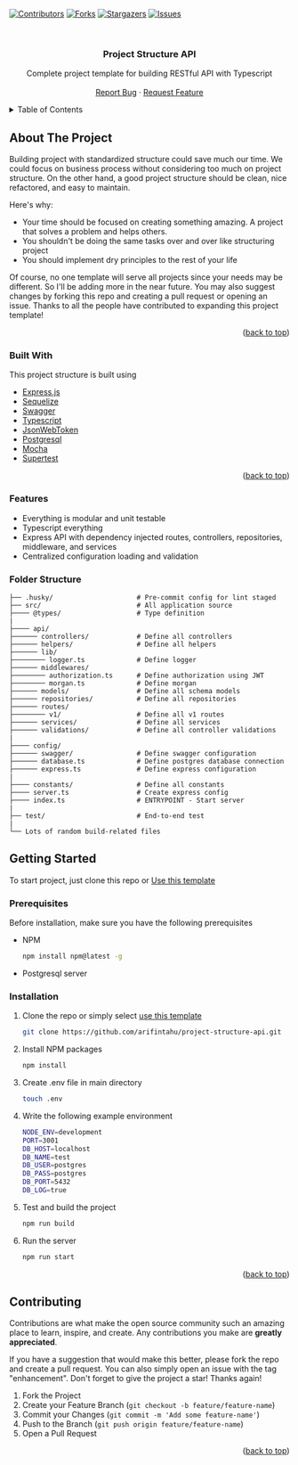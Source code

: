 <div id="top"></div>

[![Contributors][contributors-shield]][contributors-url]
[![Forks][forks-shield]][forks-url]
[![Stargazers][stars-shield]][stars-url]
[![Issues][issues-shield]][issues-url]

<br />
<div align="center">
  <h3 align="center">Project Structure API</h3>

  <p align="center">
    Complete project template for building RESTful API with Typescript
    <br />
    <br />
    <a href="https://github.com/arifintahu/project-structure-api/issues">Report Bug</a>
    ·
    <a href="https://github.com/arifintahu/project-structure-api/issues">Request Feature</a>
  </p>
</div>

<!-- TABLE OF CONTENTS -->
<details>
  <summary>Table of Contents</summary>
  <ol>
    <li>
      <a href="#about-the-project">About The Project</a>
      <ul>
        <li><a href="#built-with">Built With</a></li>
      </ul>
    </li>
    <li>
      <a href="#getting-started">Getting Started</a>
      <ul>
        <li><a href="#prerequisites">Prerequisites</a></li>
        <li><a href="#installation">Installation</a></li>
      </ul>
    </li>
    <li><a href="#usage">Usage</a></li>
    <li><a href="#contributing">Contributing</a></li>
  </ol>
</details>

<!-- ABOUT THE PROJECT -->

## About The Project

Building project with standardized structure could save much our time. We could focus on business process without considering too much on project structure. On the other hand, a good project structure should be clean, nice refactored, and easy to maintain.

Here's why:

-   Your time should be focused on creating something amazing. A project that solves a problem and helps others.
-   You shouldn't be doing the same tasks over and over like structuring project
-   You should implement dry principles to the rest of your life

Of course, no one template will serve all projects since your needs may be different. So I'll be adding more in the near future. You may also suggest changes by forking this repo and creating a pull request or opening an issue. Thanks to all the people have contributed to expanding this project template!

<p align="right">(<a href="#top">back to top</a>)</p>

### Built With

This project structure is built using

-   [Express.js](https://expressjs.com/)
-   [Sequelize](https://sequelize.org/)
-   [Swagger](https://swagger.io/)
-   [Typescript](https://www.typescriptlang.org/)
-   [JsonWebToken](https://www.npmjs.com/package/jsonwebtoken)
-   [Postgresql](https://www.postgresql.org/)
-   [Mocha](https://mochajs.org/)
-   [Supertest](https://www.npmjs.com/package/supertest)

<p align="right">(<a href="#top">back to top</a>)</p>

### Features

-   Everything is modular and unit testable
-   Typescript everything
-   Express API with dependency injected routes, controllers, repositories, middleware, and services
-   Centralized configuration loading and validation

### Folder Structure

```
├── .husky/                     # Pre-commit config for lint staged
├── src/                        # All application source
├──── @types/                   # Type definition
|
├──── api/
├────── controllers/            # Define all controllers
├────── helpers/                # Define all helpers
├────── lib/
├──────── logger.ts             # Define logger
├────── middlewares/
├──────── authorization.ts      # Define authorization using JWT
├──────── morgan.ts             # Define morgan
├────── models/                 # Define all schema models
├────── repositories/           # Define all repositories
├────── routes/
├──────── v1/                   # Define all v1 routes
├────── services/               # Define all services
├────── validations/            # Define all controller validations
|
├──── config/
├────── swagger/                # Define swagger configuration
├────── database.ts             # Define postgres database connection
├────── express.ts              # Define express configuration
|
├──── constants/                # Define all constants
├──── server.ts                 # Create express config
├──── index.ts                  # ENTRYPOINT - Start server
|
├── test/                       # End-to-end test
|
└── Lots of random build-related files
```

<!-- GETTING STARTED -->

## Getting Started

To start project, just clone this repo or [Use this template](https://github.com/arifintahu/project-structure-api/generate)

### Prerequisites

Before installation, make sure you have the following prerequisites

-   NPM
    ```sh
    npm install npm@latest -g
    ```
-   Postgresql server

### Installation

1. Clone the repo or simply select [use this template](https://github.com/arifintahu/project-structure-api/generate)
    ```sh
    git clone https://github.com/arifintahu/project-structure-api.git
    ```
2. Install NPM packages
    ```sh
    npm install
    ```
3. Create .env file in main directory
    ```sh
    touch .env
    ```
4. Write the following example environment
    ```sh
    NODE_ENV=development
    PORT=3001
    DB_HOST=localhost
    DB_NAME=test
    DB_USER=postgres
    DB_PASS=postgres
    DB_PORT=5432
    DB_LOG=true
    ```
5. Test and build the project
    ```sh
    npm run build
    ```
6. Run the server
    ```sh
    npm run start
    ```

<p align="right">(<a href="#top">back to top</a>)</p>

<!-- CONTRIBUTING -->

## Contributing

Contributions are what make the open source community such an amazing place to learn, inspire, and create. Any contributions you make are **greatly appreciated**.

If you have a suggestion that would make this better, please fork the repo and create a pull request. You can also simply open an issue with the tag "enhancement".
Don't forget to give the project a star! Thanks again!

1. Fork the Project
2. Create your Feature Branch (`git checkout -b feature/feature-name`)
3. Commit your Changes (`git commit -m 'Add some feature-name'`)
4. Push to the Branch (`git push origin feature/feature-name`)
5. Open a Pull Request

<p align="right">(<a href="#top">back to top</a>)</p>

<!-- MARKDOWN LINKS & IMAGES -->
<!-- https://www.markdownguide.org/basic-syntax/#reference-style-links -->

[contributors-shield]: https://img.shields.io/github/contributors/arifintahu/project-structure-api.svg?style=for-the-badge
[contributors-url]: https://github.com/arifintahu/project-structure-api/graphs/contributors
[forks-shield]: https://img.shields.io/github/forks/arifintahu/project-structure-api.svg?style=for-the-badge
[forks-url]: https://github.com/arifintahu/project-structure-api/network/members
[stars-shield]: https://img.shields.io/github/stars/arifintahu/project-structure-api.svg?style=for-the-badge
[stars-url]: https://github.com/arifintahu/project-structure-api/stargazers
[issues-shield]: https://img.shields.io/github/issues/arifintahu/project-structure-api.svg?style=for-the-badge
[issues-url]: https://github.com/arifintahu/project-structure-api/issues
